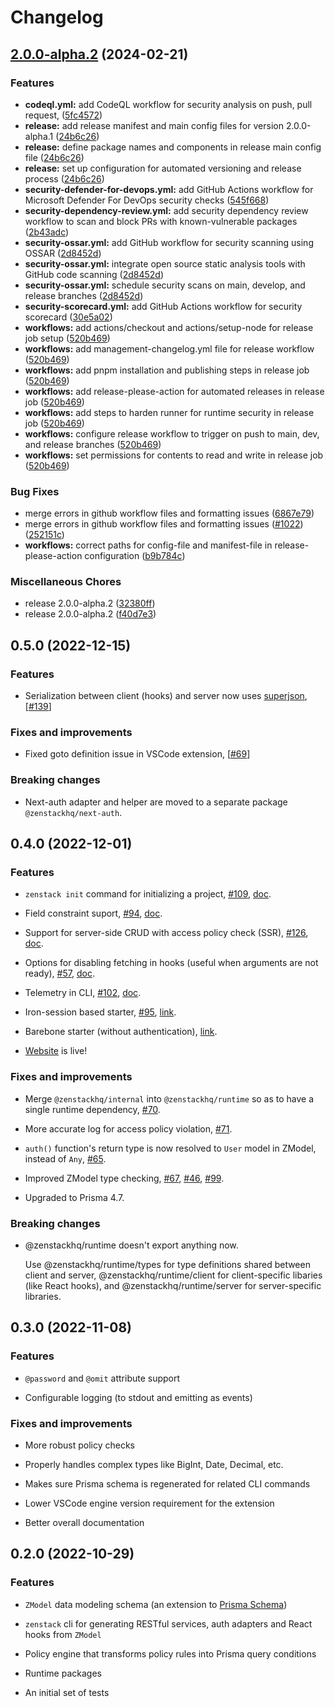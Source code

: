 # Changelog

## [2.0.0-alpha.2](https://github.com/zenstackhq/zenstack/compare/v2.0.0-alpha.1...v2.0.0-alpha.2) (2024-02-21)


### Features

* **codeql.yml:** add CodeQL workflow for security analysis on push, pull request, ([5fc4572](https://github.com/zenstackhq/zenstack/commit/5fc45726103c9ee89313c336571856ee2f08d6a6))
* **release:** add release manifest and main config files for version 2.0.0-alpha.1 ([24b6c26](https://github.com/zenstackhq/zenstack/commit/24b6c26720d5a0f9cd6d64431288473cd9ee5a97))
* **release:** define package names and components in release main config file ([24b6c26](https://github.com/zenstackhq/zenstack/commit/24b6c26720d5a0f9cd6d64431288473cd9ee5a97))
* **release:** set up configuration for automated versioning and release process ([24b6c26](https://github.com/zenstackhq/zenstack/commit/24b6c26720d5a0f9cd6d64431288473cd9ee5a97))
* **security-defender-for-devops.yml:** add GitHub Actions workflow for Microsoft Defender For DevOps security checks ([545f668](https://github.com/zenstackhq/zenstack/commit/545f6688a5e85171255dfc75148a0b39ef450cb2))
* **security-dependency-review.yml:** add security dependency review workflow to scan and block PRs with known-vulnerable packages ([2b43adc](https://github.com/zenstackhq/zenstack/commit/2b43adc9fcfa5e7dd2e915c2ea9cc8efe6d7ba2b))
* **security-ossar.yml:** add GitHub workflow for security scanning using OSSAR ([2d8452d](https://github.com/zenstackhq/zenstack/commit/2d8452de270c6bde0f55a386500b8f61fb112847))
* **security-ossar.yml:** integrate open source static analysis tools with GitHub code scanning ([2d8452d](https://github.com/zenstackhq/zenstack/commit/2d8452de270c6bde0f55a386500b8f61fb112847))
* **security-ossar.yml:** schedule security scans on main, develop, and release branches ([2d8452d](https://github.com/zenstackhq/zenstack/commit/2d8452de270c6bde0f55a386500b8f61fb112847))
* **security-scorecard.yml:** add GitHub Actions workflow for security scorecard ([30e5a02](https://github.com/zenstackhq/zenstack/commit/30e5a02c7b84d93d23a0e00416b3382b56963c2c))
* **workflows:** add actions/checkout and actions/setup-node for release job setup ([520b469](https://github.com/zenstackhq/zenstack/commit/520b4698d8bcb3615a837b0a3efb85ff9f363696))
* **workflows:** add management-changelog.yml file for release workflow ([520b469](https://github.com/zenstackhq/zenstack/commit/520b4698d8bcb3615a837b0a3efb85ff9f363696))
* **workflows:** add pnpm installation and publishing steps in release job ([520b469](https://github.com/zenstackhq/zenstack/commit/520b4698d8bcb3615a837b0a3efb85ff9f363696))
* **workflows:** add release-please-action for automated releases in release job ([520b469](https://github.com/zenstackhq/zenstack/commit/520b4698d8bcb3615a837b0a3efb85ff9f363696))
* **workflows:** add steps to harden runner for runtime security in release job ([520b469](https://github.com/zenstackhq/zenstack/commit/520b4698d8bcb3615a837b0a3efb85ff9f363696))
* **workflows:** configure release workflow to trigger on push to main, dev, and release branches ([520b469](https://github.com/zenstackhq/zenstack/commit/520b4698d8bcb3615a837b0a3efb85ff9f363696))
* **workflows:** set permissions for contents to read and write in release job ([520b469](https://github.com/zenstackhq/zenstack/commit/520b4698d8bcb3615a837b0a3efb85ff9f363696))


### Bug Fixes

* merge errors in github workflow files and formatting issues ([6867e79](https://github.com/zenstackhq/zenstack/commit/6867e795d7a683da1db601bbf2de2c77d0d05ed3))
* merge errors in github workflow files and formatting issues ([#1022](https://github.com/zenstackhq/zenstack/issues/1022)) ([252151c](https://github.com/zenstackhq/zenstack/commit/252151c47aa670c1e9fc3b1a51e74b6a26c21f6a))
* **workflows:** correct paths for config-file and manifest-file in release-please-action configuration ([b9b784c](https://github.com/zenstackhq/zenstack/commit/b9b784c2ba53ca51abfb5d0ea3b5e543cd7f7c9e))


### Miscellaneous Chores

* release 2.0.0-alpha.2 ([32380ff](https://github.com/zenstackhq/zenstack/commit/32380ff8ef3999d7b0ba39c9fb7ca3acaa9c8a3c))
* release 2.0.0-alpha.2 ([f40d7e3](https://github.com/zenstackhq/zenstack/commit/f40d7e3718d4210137a2e131d28b5491d065b914))

## 0.5.0 (2022-12-15)

### Features

-   Serialization between client (hooks) and server now uses [superjson](https://github.com/blitz-js/superjson), [[#139](https://github.com/zenstackhq/zenstack/issues/139)]

### Fixes and improvements

-   Fixed goto definition issue in VSCode extension, [[#69](https://github.com/zenstackhq/zenstack/issues/69)]

### Breaking changes

-   Next-auth adapter and helper are moved to a separate package `@zenstackhq/next-auth`.

## 0.4.0 (2022-12-01)

### Features

-   `zenstack init` command for initializing a project, [#109](https://github.com/zenstackhq/zenstack/issues/109), [doc](https://zenstack.dev/#/quick-start?id=adding-to-an-existing-project).

-   Field constraint suport, [#94](https://github.com/zenstackhq/zenstack/issues/94), [doc](https://zenstack.dev/#/zmodel-field-constraint).

-   Support for server-side CRUD with access policy check (SSR), [#126](https://github.com/zenstackhq/zenstack/issues/126), [doc](https://zenstack.dev/#/server-side-rendering).

-   Options for disabling fetching in hooks (useful when arguments are not ready), [#57](https://github.com/zenstackhq/zenstack/issues/57), [doc](https://zenstack.dev/#/runtime-api?id=requestoptions).

-   Telemetry in CLI, [#102](https://github.com/zenstackhq/zenstack/issues/102), [doc](https://zenstack.dev/#/telemetry).

-   Iron-session based starter, [#95](https://github.com/zenstackhq/zenstack/issues/95), [link](https://github.com/zenstackhq/nextjs-iron-session-starter).

-   Barebone starter (without authentication), [link](https://github.com/zenstackhq/nextjs-barebone-starter).

-   [Website](https://zenstack.dev) is live!

### Fixes and improvements

-   Merge `@zenstackhq/internal` into `@zenstackhq/runtime` so as to have a single runtime dependency, [#70](https://github.com/zenstackhq/zenstack/issues/70).

-   More accurate log for access policy violation, [#71](https://github.com/zenstackhq/zenstack/issues/71).

-   `auth()` function's return type is now resolved to `User` model in ZModel, instead of `Any`, [#65](https://github.com/zenstackhq/zenstack/issues/65).

-   Improved ZModel type checking, [#67](https://github.com/zenstackhq/zenstack/issues/67), [#46](https://github.com/zenstackhq/zenstack/issues/46), [#99](https://github.com/zenstackhq/zenstack/issues/99).

-   Upgraded to Prisma 4.7.

### Breaking changes

-   @zenstackhq/runtime doesn't export anything now.

    Use @zenstackhq/runtime/types for type definitions shared between client and server, @zenstackhq/runtime/client for client-specific libaries (like React hooks), and @zenstackhq/runtime/server for server-specific libraries.

## 0.3.0 (2022-11-08)

### Features

-   `@password` and `@omit` attribute support

-   Configurable logging (to stdout and emitting as events)

### Fixes and improvements

-   More robust policy checks

-   Properly handles complex types like BigInt, Date, Decimal, etc.

-   Makes sure Prisma schema is regenerated for related CLI commands

-   Lower VSCode engine version requirement for the extension

-   Better overall documentation

## 0.2.0 (2022-10-29)

### Features

-   `ZModel` data modeling schema (an extension to [Prisma Schema](https://www.prisma.io/docs/concepts/components/prisma-schema))

-   `zenstack` cli for generating RESTful services, auth adapters and React hooks from `ZModel`

-   Policy engine that transforms policy rules into Prisma query conditions

-   Runtime packages

-   An initial set of tests
